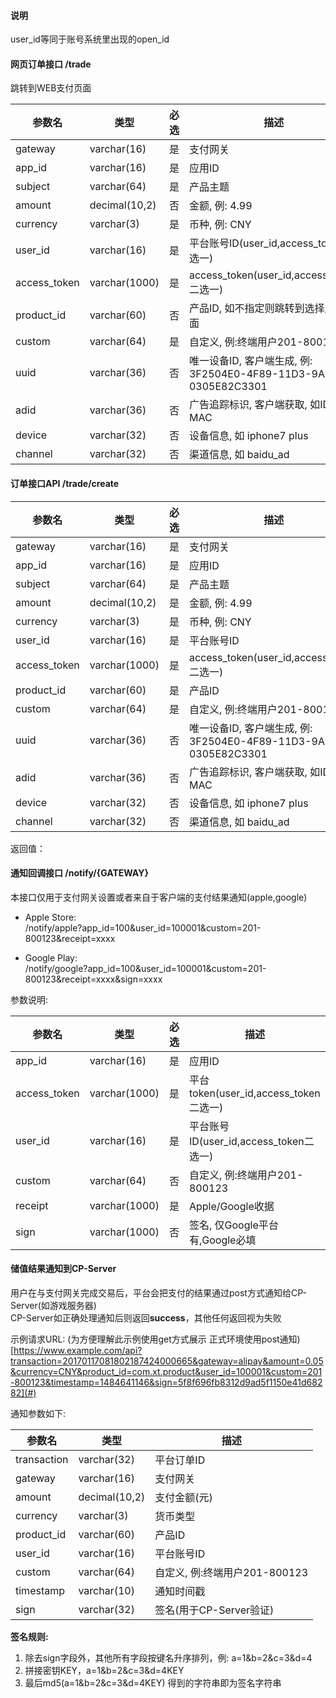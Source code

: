 ####  说明
user_id等同于账号系统里出现的open_id

#### 网页订单接口 /trade
跳转到WEB支付页面

参数名 | 类型 | 必选 | 描述
--- | --- |:---:| ---
gateway     | varchar(16)  | 是 | 支付网关
app_id      | varchar(16)  | 是 | 应用ID
subject     | varchar(64)  | 是 | 产品主题
amount      | decimal(10,2)| 否 | 金额, 例: 4.99
currency    | varchar(3)   | 是 | 币种, 例: CNY
user_id     | varchar(16)  | 是 | 平台账号ID(user_id,access_token二选一)
access_token| varchar(1000)| 是 | access_token(user_id,access_token二选一)
product_id  | varchar(60)  | 否 | 产品ID, 如不指定则跳转到选择产品界面
custom      | varchar(64)  | 是 | 自定义, 例:终端用户201-800123
uuid        | varchar(36)  | 否 | 唯一设备ID, 客户端生成, 例: 3F2504E0-4F89-11D3-9A0C-0305E82C3301
adid        | varchar(36)  | 否 | 广告追踪标识, 客户端获取, 如IDFA, MAC
device      | varchar(32)  | 否 | 设备信息, 如 iphone7 plus
channel     | varchar(32)  | 否 | 渠道信息, 如 baidu_ad



#### 订单接口API /trade/create

参数名 | 类型 | 必选 | 描述
--- | --- |:---:| ---
gateway     | varchar(16)  | 是 | 支付网关
app_id      | varchar(16)  | 是 | 应用ID
subject     | varchar(64)  | 是 | 产品主题
amount      | decimal(10,2)| 是 | 金额, 例: 4.99
currency    | varchar(3)   | 是 | 币种, 例: CNY
user_id     | varchar(16)  | 是 | 平台账号ID
access_token| varchar(1000)| 是 | access_token(user_id,access_token二选一)
product_id  | varchar(60)  | 是 | 产品ID
custom      | varchar(64)  | 是 | 自定义, 例:终端用户201-800123
uuid        | varchar(36)  | 否 | 唯一设备ID, 客户端生成, 例: 3F2504E0-4F89-11D3-9A0C-0305E82C3301
adid        | varchar(36)  | 否 | 广告追踪标识, 客户端获取, 如IDFA, MAC
device      | varchar(32)  | 否 | 设备信息, 如 iphone7 plus
channel     | varchar(32)  | 否 | 渠道信息, 如 baidu_ad

返回值：


#### 通知回调接口 /notify/{GATEWAY}
本接口仅用于支付网关设置或者来自于客户端的支付结果通知(apple,google)

*  Apple Store:  
/notify/apple?app_id=100&user_id=100001&custom=201-800123&receipt=xxxx

*  Google Play:  
/notify/google?app_id=100&user_id=100001&custom=201-800123&receipt=xxxx&sign=xxxx

参数说明:  

参数名 | 类型 | 必选 | 描述
--- | --- |:---:| ---
app_id      | varchar(16)  | 是 | 应用ID
access_token| varchar(1000)| 是 | 平台token(user_id,access_token二选一)
user_id     | varchar(16)  | 是 | 平台账号ID(user_id,access_token二选一)
custom      | varchar(64)  | 否 | 自定义, 例:终端用户201-800123
receipt     | varchar(1000)| 是 | Apple/Google收据
sign        | varchar(1000)| 否 | 签名, 仅Google平台有,Google必填

#### 储值结果通知到CP-Server
用户在与支付网关完成交易后，平台会把支付的结果通过post方式通知给CP-Server(如游戏服务器)  
CP-Server如正确处理通知后则返回**success**，其他任何返回视为失败

示例请求URL: (为方便理解此示例使用get方式展示 正式环境使用post通知)  
[https://www.example.com/api?transaction=20170117081802187424000665&gateway=alipay&amount=0.05&currency=CNY&product_id=com.xt.product&user_id=100001&custom=201-800123&timestamp=1484641146&sign=5f8f696fb8312d9ad5f1150e41d68282](#)

通知参数如下:  

参数名 | 类型 | 描述
--- | --- | ---
transaction | varchar(32)  | 平台订单ID
gateway     | varchar(16)  | 支付网关
amount      | decimal(10,2)| 支付金额(元)
currency    | varchar(3)   | 货币类型
product_id  | varchar(60)  | 产品ID
user_id     | varchar(16)  | 平台账号ID
custom      | varchar(64)  | 自定义, 例:终端用户201-800123
timestamp   | varchar(10)  | 通知时间戳
sign        | varchar(32)  | 签名(用于CP-Server验证)

**签名规则:**  
1. 除去sign字段外，其他所有字段按键名升序排列，例: a=1&b=2&c=3&d=4  
2. 拼接密钥KEY，a=1&b=2&c=3&d=4KEY  
3. 最后md5(a=1&b=2&c=3&d=4KEY) 得到的字符串即为签名字符串  
